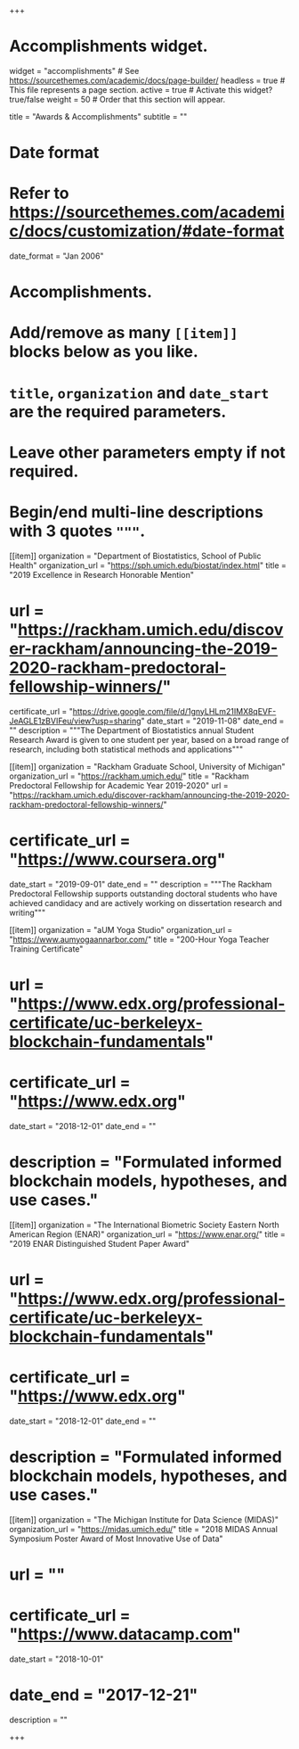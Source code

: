 +++
# Accomplishments widget.
widget = "accomplishments"  # See https://sourcethemes.com/academic/docs/page-builder/
headless = true  # This file represents a page section.
active = true  # Activate this widget? true/false
weight = 50  # Order that this section will appear.

title = "Awards & Accomplish&shy;ments"
subtitle = ""

# Date format
#   Refer to https://sourcethemes.com/academic/docs/customization/#date-format
date_format = "Jan 2006"

# Accomplishments.
#   Add/remove as many `[[item]]` blocks below as you like.
#   `title`, `organization` and `date_start` are the required parameters.
#   Leave other parameters empty if not required.
#   Begin/end multi-line descriptions with 3 quotes `"""`.

[[item]]
  organization = "Department of Biostatistics, School of Public Health"
  organization_url = "https://sph.umich.edu/biostat/index.html"
  title = "2019 Excellence in Research Honorable Mention"
#  url = "https://rackham.umich.edu/discover-rackham/announcing-the-2019-2020-rackham-predoctoral-fellowship-winners/"
  certificate_url = "https://drive.google.com/file/d/1gnyLHLm21IMX8qEVF-JeAGLE1zBVIFeu/view?usp=sharing"
  date_start = "2019-11-08"
  date_end = ""
  description = """The Department of Biostatistics annual Student Research Award is given to one student per year, based on a broad range of research, including both statistical methods and applications"""
  
[[item]]
  organization = "Rackham Graduate School, University of Michigan"
  organization_url = "https://rackham.umich.edu/"
  title = "Rackham Predoctoral Fellowship for Academic Year 2019-2020"
  url = "https://rackham.umich.edu/discover-rackham/announcing-the-2019-2020-rackham-predoctoral-fellowship-winners/"
#  certificate_url = "https://www.coursera.org"
  date_start = "2019-09-01"
  date_end = ""
  description = """The Rackham Predoctoral Fellowship supports outstanding doctoral 
  students who have achieved candidacy and are actively working on dissertation research
  and writing"""

[[item]]
  organization = "aUM Yoga Studio"
  organization_url = "https://www.aumyogaannarbor.com/"
  title = "200-Hour Yoga Teacher Training Certificate"
#  url = "https://www.edx.org/professional-certificate/uc-berkeleyx-blockchain-fundamentals"
#  certificate_url = "https://www.edx.org"
  date_start = "2018-12-01"
  date_end = ""
#  description = "Formulated informed blockchain models, hypotheses, and use cases."
  

[[item]]
  organization = "The International Biometric Society Eastern North American Region (ENAR)"
  organization_url = "https://www.enar.org/"
  title = "2019 ENAR Distinguished Student Paper Award"
#  url = "https://www.edx.org/professional-certificate/uc-berkeleyx-blockchain-fundamentals"
#  certificate_url = "https://www.edx.org"
  date_start = "2018-12-01"
  date_end = ""
#  description = "Formulated informed blockchain models, hypotheses, and use cases."
  
[[item]]
  organization = "The Michigan Institute for Data Science (MIDAS)"
  organization_url = "https://midas.umich.edu/"
  title = "2018 MIDAS Annual Symposium Poster Award of Most Innovative Use of Data"
#  url = ""
#  certificate_url = "https://www.datacamp.com"
  date_start = "2018-10-01"
#  date_end = "2017-12-21"
  description = ""

+++
